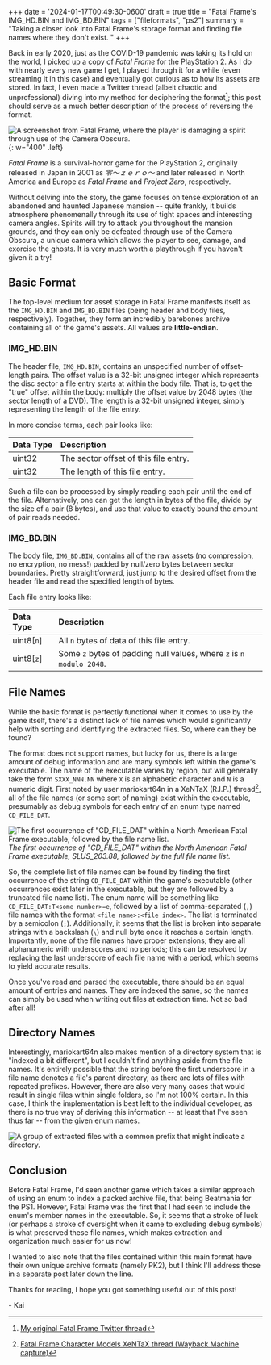 +++
date = '2024-01-17T00:49:30-0600'
draft = true
title = "Fatal Frame's IMG_HD.BIN and IMG_BD.BIN"
tags = ["fileformats", "ps2"]
summary = "Taking a closer look into Fatal Frame's storage format and finding file names where they don't exist. "
+++

Back in early 2020, just as the COVID-19 pandemic was taking its hold on the world, I picked up a copy of _Fatal Frame_ for the PlayStation 2. As I do with nearly every new game I get, I played through it for a while (even streaming it in this case) and eventually got curious as to how its assets are stored. In fact, I even made a Twitter thread (albeit chaotic and unprofessional) diving into my method for deciphering the format[^1]; this post should serve as a much better description of the process of reversing the format.

![A screenshot from Fatal Frame, where the player is damaging a spirit through use of the Camera Obscura.](/img/posts/fatalframe/gamess2.png){: w="400" .left}

_Fatal Frame_ is a survival-horror game for the PlayStation 2, originally released in Japan in 2001 as _零～ｚｅｒｏ～_ and later released in North America and Europe as _Fatal Frame_ and _Project Zero_, respectively.

Without delving into the story, the game focuses on tense exploration of an abandoned and haunted Japanese mansion -- quite frankly, it builds atmosphere phenomenally through its use of tight spaces and interesting camera angles. Spirits will try to attack you throughout the mansion grounds, and they can only be defeated through use of the Camera Obscura, a unique camera which allows the player to see, damage, and exorcise the ghosts. It is very much worth a playthrough if you haven't given it a try!

## Basic Format

The top-level medium for asset storage in Fatal Frame manifests itself as the ``IMG_HD.BIN`` and ``IMG_BD.BIN`` files (being header and body files, respectively). Together, they form an incredibly barebones archive containing all of the game's assets. All values are **little-endian**.

### IMG_HD.BIN

The header file, ``IMG_HD.BIN``, contains an unspecified number of offset-length pairs. The offset value is a 32-bit unsigned integer which represents the disc sector a file entry starts at within the body file. That is, to get the "true" offset within the body: multiply the offset value by 2048 bytes (the sector length of a DVD). The length is a 32-bit unsigned integer, simply representing the length of the file entry.

In more concise terms, each pair looks like:

| Data Type | Description                           |
|:----------|:--------------------------------------|
| uint32    | The sector offset of this file entry. |
| uint32    | The length of this file entry.        |

Such a file can be processed by simply reading each pair until the end of the file. Alternatively, one can get the length in bytes of the file, divide by the size of a pair (8 bytes), and use that value to exactly bound the amount of pair reads needed.

### IMG_BD.BIN

The body file, ``IMG_BD.BIN``, contains all of the raw assets (no compression, no encryption, no mess!) padded by null/zero bytes between sector boundaries. Pretty straightforward, just jump to the desired offset from the header file and read the specified length of bytes.

Each file entry looks like:

| Data Type     | Description                                 |
|:--------------|:--------------------------------------------|
| uint8[``n``]  | All ``n`` bytes of data of this file entry. |
| uint8[``z``]  | Some ``z`` bytes of padding null values, where ``z`` is ``n modulo 2048``. |

## File Names

While the basic format is perfectly functional when it comes to use by the game itself, there's a distinct lack of file names which would significantly help with sorting and identifying the extracted files. So, where can they be found?

The format does not support names, but lucky for us, there is a large amount of debug information and are many symbols left within the game's executable. The name of the executable varies by region, but will generally take the form ``SXXX_NNN.NN`` where ``X`` is an alphabetic character and ``N`` is a numeric digit. First noted by user mariokart64n in a XeNTaX (R.I.P.) thread[^2], all of the file names (or some sort of naming) exist within the executable, presumably as debug symbols for each entry of an enum type named ``CD_FILE_DAT``.

![The first occurrence of "CD_FILE_DAT" within a North American Fatal Frame executable, followed by the file name list.](/img/posts/fatalframe/cdfiledat.png)
_The first occurrence of "CD\_FILE\_DAT" within the North American Fatal Frame executable, SLUS_203.88, followed by the full file name list._

So, the complete list of file names can be found by finding the first occurrence of the string ``CD_FILE_DAT`` within the game's executable (other occurrences exist later in the executable, but they are followed by a truncated file name list). The enum name will be something like ``CD_FILE_DAT:T<some number>=e``, followed by a list of comma-separated (``,``) file names with the format ``<file name>:<file index>``. The list is terminated by a semicolon (``;``).  Additionally, it seems that the list is broken into separate strings with a backslash (``\``) and null byte once it reaches a certain length. Importantly, none of the file names have proper extensions; they are all alphanumeric with underscores and no periods; this can be resolved by replacing the last underscore of each file name with a period, which seems to yield accurate results.

Once you've read and parsed the executable, there should be an equal amount of entries and names. They are indexed the same, so the names can simply be used when writing out files at extraction time. Not so bad after all!

## Directory Names

Interestingly, mariokart64n also makes mention of a directory system that is "indexed a bit different", but I couldn't find anything aside from the file names. It's entirely possible that the string before the first underscore in a file name denotes a file's parent directory, as there are lots of files with repeated prefixes. However, there are also very many cases that would result in single files within single folders, so I'm not 100% certain. In this case, I think the implementation is best left to the individual developer, as there is no true way of deriving this information -- at least that I've seen thus far -- from the given enum names.

![A group of extracted files with a common prefix that might indicate a directory.](/img/posts/fatalframe/groupedfiles.png "A group of extracted files with a common prefix that might indicate a directory.")

## Conclusion

Before Fatal Frame, I'd seen another game which takes a similar approach of using an enum to index a packed archive file, that being Beatmania for the PS1. However, Fatal Frame was the first that I had seen to include the enum's member names in the executable. So, it seems that a stroke of luck (or perhaps a stroke of oversight when it came to excluding debug symbols) is what preserved these file names, which makes extraction and organization much easier for us now!

I wanted to also note that the files contained within this main format have their own unique archive formats (namely PK2), but I think I'll address those in a separate post later down the line.

Thanks for reading, I hope you got something useful out of this post!

\- Kai

[^1]: [My original Fatal Frame Twitter thread](https://twitter.com/resistivkai/status/1242556929123155975)
[^2]: [Fatal Frame Character Models XeNTaX thread (Wayback Machine capture)](https://web.archive.org/web/20231014043025/https://forum.xentax.com/viewtopic.php?t=2774&start=15)
